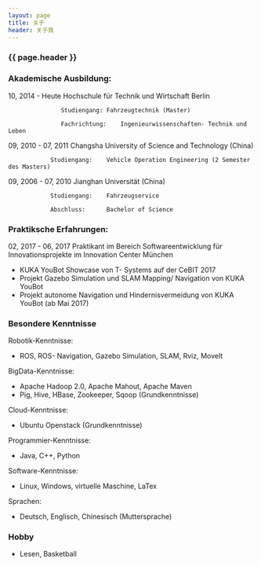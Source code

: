 ```yaml
---
layout: page 
title: 关于
header: 关于我
---
```

<h3>{{ page.header }}</h3>

### Akademische Ausbildung:

10, 2014 - Heute		Hochschule für Technik und Wirtschaft Berlin
		               
			       Studiengang:	Fahrzeugtechnik (Master)
		               
			       Fachrichtung:	Ingenieurwissenschaften- Technik und Leben

09, 2010 - 07, 2011		Changsha University of Science and Technology (China)
				
				Studiengang:	Vehicle Operation Engineering (2 Semester des Masters)

09, 2006 - 07, 2010		Jianghan Universität (China)
				
				Studiengang:	Fahrzeugservice
				
				Abschluss:   	Bachelor of Science


### Praktiksche Erfahrungen:

02, 2017 - 06, 2017	            Praktikant im Bereich Softwareentwicklung für Innovationsprojekte im Innovation Center München     

* KUKA YouBot Showcase von T- Systems auf der CeBIT 2017 
* Projekt Gazebo Simulation und SLAM Mapping/ Navigation von KUKA YouBot
* Projekt autonome Navigation und Hindernisvermeidung von KUKA YouBot (ab Mai 2017)
                                                                              
### Besondere Kenntnisse

Robotik-Kenntnisse:
* ROS, ROS- Navigation, Gazebo Simulation, SLAM, Rviz, MoveIt

BigData-Kenntnisse:
* Apache Hadoop 2.0, Apache Mahout, Apache Maven
* Pig, Hive, HBase, Zookeeper, Sqoop (Grundkenntnisse)

Cloud-Kenntnisse:
* Ubuntu Openstack (Grundkenntnisse)

Programmier-Kenntnisse:
* Java, C++, Python

Software-Kenntnisse:
* Linux, Windows, virtuelle Maschine, LaTex

Sprachen:
* Deutsch, Englisch, Chinesisch (Muttersprache)

### Hobby
* Lesen, Basketball
